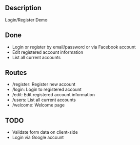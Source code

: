 ## Description
Login/Register Demo

## Done
* Login or register by email/password or via Facebook account
* Edit registered account information
* List all current accounts

## Routes
 * /register: Register new account
 * /login: Login to registered account
 * /edit: Edit registered account information
 * /users: List all current accounts
 * /welcome: Welcome page

## TODO
* Validate form data on client-side
* Login via Google account
